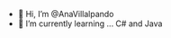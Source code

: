 - 👋 Hi, I’m @AnaVillalpando
- 🌱 I’m currently learning ... C# and Java

<!---
AnaVillalpando/AnaVillalpando is a ✨ special ✨ repository because its `README.md` (this file) appears on your GitHub profile.
You can click the Preview link to take a look at your changes.
--->
